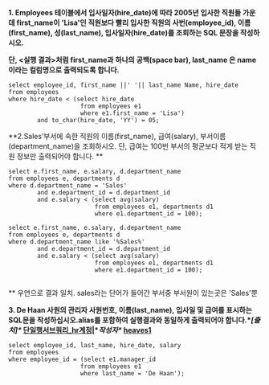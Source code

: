 **1. Employees 테이블에서 입사일자(hire_date)에 따라 2005년 입사한 직원들 가운데 first_name이 'Lisa'인 직원보다 빨리 입사한 직원의 사번(employee_id), 이름(first_name), 성(last_name), 입사일자(hire_date)를 조회하는 SQL 문장을 작성하시오.** 

**단, <실행 결과>처럼 first_name과 하나의 공백(space bar), last_name 은 name 이라는 컬럼명으로 출력되도록 합니다.** 

```
select employee_id, first_name ||' '|| last_name Name, hire_date
from employees
where hire_date < (select hire_date
					from employees e1
					where e1.first_name = 'Lisa')
		and to_char(hire_date, 'YY') = 05;
```



**2.Sales’부서에 속한 직원의 이름(first_name), 급여(salary), 부서이름(department_name)을 조회하시오. 단, 급여는 100번 부서의 평균보다 적게 받는 직원 정보만 출력되어야 합니다. **

```
select e.first_name, e.salary, d.department_name
from employees e, departments d
where d.department_name = 'Sales'
		and e.department_id = d.department_id  
		and e.salary < (select avg(salary)
						from employees e1, departments d1
						where e1.department_id = 100);
						
select e.first_name, e.salary, d.department_name
from employees e, departments d
where d.department_name like '%Sales%'
		and e.department_id = d.department_id  
		and e.salary < (select avg(salary)
						from employees e1, departments d1
						where e1.department_id = 100);
						
```

** 우연으로 결과 일치. sales라는 단어가 들어간 부서중 부서원이 있는곳은 'Sales'뿐



**3. De Haan 사원의 관리자 사원번호, 이름(last_name), 입사일 및 급여를 표시하는 SQL문을 작성하십시오.alias를 포함하여 실행결과와 동일하게 출력되어야 합니다.\**[출처]\** [단일행서브쿼리_hr계정](https://blog.naver.com/heaves1/222459218697)|\**작성자\** [heaves1](https://blog.naver.com/heaves1)**

```
select employee_id, last_name, hire_date, salary
from employees
where employee_id = (select e1.manager_id
					from employees e1
					where last_name = 'De Haan');
```

